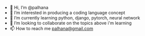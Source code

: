 - 👋 Hi, I’m @palhana
- 👀 I’m interested in producing a coding language concept
- 🌱 I’m currently learning python, django, pytorch, neural network
- 💞️ I’m looking to collaborate on the topics above i'm learning
- 📫 How to reach me palhana@gmail.com

<!---
palhana/palhana is a ✨ special ✨ repository because its `README.md` (this file) appears on your GitHub profile.
You can click the Preview link to take a look at your changes.
--->
